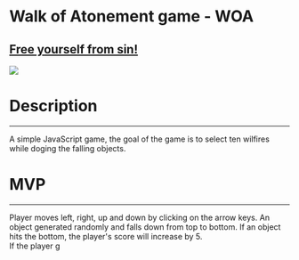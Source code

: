 # Walk of Atonement game - WOA
[Free yourself from sin!](https://damasto.github.io/WOA-Game/)
---
![]("./images/favicon.webp")

# Description
---
A simple JavaScript game, the goal of the game is to select ten wilfires while doging the falling objects. 

# MVP
---
Player moves left, right, up and down by clicking on the arrow keys. 
An object generated randomly and falls down from top to bottom.
If an object hits the bottom, the player's score will increase by 5.  
If the player g